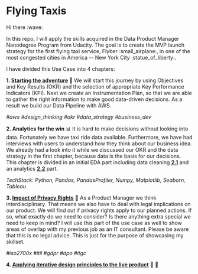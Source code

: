 # Flying Taxis

<p> Hi there :wave: </p>
In this repo, I will apply the skills acquired in the Data Product Manager Nanodegree Program from Udacity. The goal is to create the MVP launch strategy for the first flying taxi service, Flyber :small_airplane:, in one of the most congested cities in America -- New York City :statue_of_liberty:. 

I have divided this Use Case into 4 chapters:

<b>1. [Starting the adventure](https://github.com/Wahido589/WaRa/blob/25f815c4174436a82882a92500d8468434fd0590/1_Starting_the_adventure.md) </b>:rocket:
We will start this journey by using Objectives and Key Results (OKR) and the selection of appropriate Key Performance Indicators (KPI).
Next we create an Instrumentation Plan, so that we are able to gather the right information to make good data-driven decisions. 
As a result we build our Data Pipeline with AWS. <p><em>#aws #design_thinking #okr #data_strategy #business_dev</em></p>

<b>2. Analytics for the win </b> :bar_chart:
It is hard to make decisions without looking into data. Fortunately we have taxi ride data available. Furthermore, we have had interviews with users to understand how they think about our business idea. We already had a look into it while we discussed our OKR and the data strategy in the first chapter, because data is the basis for our decisions.
This chapter is divided in an initial EDA part including data cleaning <b>[2.1](https://github.com/Wahido589/WaRa/blob/814e76e178c7fc36c167e169336fb925371e180e/2.1_Analytics_for_the_win.ipynb)</b> and an analytics <b>[2.2](https://github.com/Wahido589/WaRa/blob/402ed43372cd9e077ee9c571a27b9a180e374b50/2.2_Analytics_for_the_win.md)</b> part. 
<p><em>TechStack: Python, Pandas, PandasProfiler, Numpy, Matplotlib, Seaborn, Tableau</em></p>

<b>3. [Impact of Privacy Rights](https://github.com/Wahido589/WaRa/blob/875bf0b84f3d1bd256f66b8c4fc7dcfb8770656d/3_Impact_of_privacy_rights.md)</b> :orange_book: 
As a Product Manager we think interdisciplinary. That means we also have to deal with legal implications on our product. 
We will find out if privacy rights apply to our planned actions. If so, what exactly do we need to consider? Is there 
anything extra special we need to keep in mind? I will use this part of the use case as well to show areas of overlap
with my previous job as an IT consultant. Please be aware that this is no legal advice. 
This is just for the purpose of showcasing my skillset. <p><em>#iso2700x #itil #gdpr #dpo #itgc</p></em>

<b>4. [Applying iterative design principles to the live product](https://github.com/Wahido589/WaRa/blob/01ec4632fce94306122c7281bafb8d984962f772/4_Applying_iterative_design_principles_to_the_live_product.md)</b> :arrows_counterclockwise:
🚧
